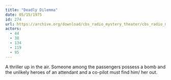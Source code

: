 ```yaml
---
title: "Deadly Dilemma"
date: 05/15/1975
id: 274
url: https://archive.org/download/cbs_radio_mystery_theater/cbs_radio_mystery_theater-0251-0300.zip/cbs_radio_mystery_theater-0251-0300%2Fcbsrmt_0274_deadly_dilemma.mp3
actors:
  - 44
  - 38
  - 134
  - 119
  - 95
---
```

A thriller up in the air. Someone among the passengers possess a bomb and the unlikely heroes of an attendant and a co-pilot must find him/ her out.